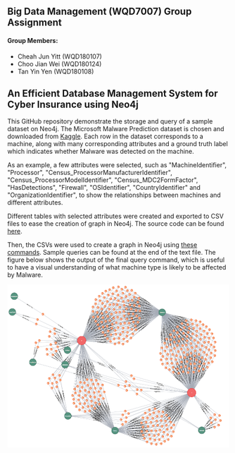 ## Big Data Management (WQD7007) Group Assignment

#### Group Members:
- Cheah Jun Yitt (WQD180107)
- Choo Jian Wei (WQD180124)
- Tan Yin Yen (WQD180108)

## An Efficient Database Management System for Cyber Insurance using Neo4j
This GitHub repository demonstrate the storage and query of a sample dataset on Neo4j. The Microsoft Malware Prediction dataset is chosen and downloaded from [Kaggle](https://www.kaggle.com/c/microsoft-malware-prediction/data). 
Each row in the dataset corresponds to a machine, along with many corresponding attributes and a ground truth label which indicates whether Malware was detected on the machine.
  
As an example, a few attributes were selected, such as "MachineIdentifier", "Processor", "Census_ProcessorManufacturerIdentifier", "Census_ProcessorModelIdentifier", "Census_MDC2FormFactor", "HasDetections", "Firewall", "OSIdentifier", "CountryIdentifier" and "OrganizationIdentifier", to show the relationships between machines and different attributes.
    
Different tables with selected attributes were created and exported to CSV files to ease the creation of graph in Neo4j. The source code can be found [here](https://github.com/junyitt/bdm-framework/blob/master/Neo4j_ExportCSV.ipynb). 
  
Then, the CSVs were used to create a graph in Neo4j using [these commands](https://github.com/junyitt/bdm-framework/blob/master/Neo4j_commands.txt). Sample queries can be found at the end of the text file. The figure below shows the output of the final query command, which is useful to have a visual understanding of what machine type is likely to be affected by Malware.
  
![alt text][graphimg]  
  
[graphimg]: https://raw.githubusercontent.com/junyitt/bdm-framework/master/graph_example.PNG "Query example"
